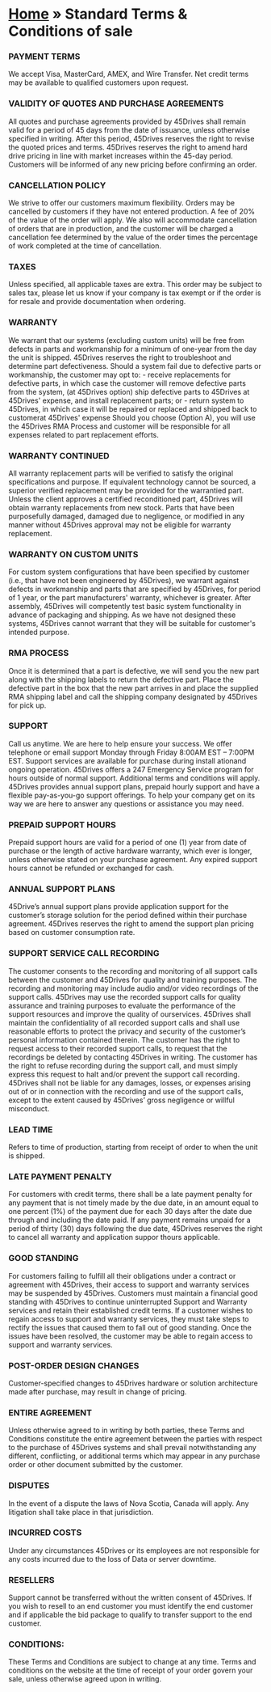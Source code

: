 [Home](https://www.45drives.com/) » Standard Terms & Conditions of sale
=======================================================================

### PAYMENT TERMS

We accept Visa, MasterCard, AMEX, and Wire Transfer. Net credit terms may be available to qualified customers upon request.

### VALIDITY OF QUOTES AND PURCHASE AGREEMENTS

All quotes and purchase agreements provided by 45Drives shall remain valid for a period of 45 days from the date of issuance, unless otherwise specified in writing. After this period, 45Drives reserves the right to revise the quoted prices and terms. 45Drives reserves the right to amend hard drive pricing in line with market increases within the 45-day period. Customers will be informed of any new pricing before confirming an order.

### CANCELLATION POLICY

We strive to offer our customers maximum flexibility. Orders may be cancelled by customers if they have not entered production. A fee of 20% of the value of the order will apply. We also will accommodate cancellation of orders that are in production, and the customer will be charged a cancellation fee determined by the value of the order times the percentage of work completed at the time of cancellation.

### TAXES

Unless specified, all applicable taxes are extra. This order may be subject to sales tax, please let us know if your company is tax exempt or if the order is for resale and provide documentation when ordering.

### WARRANTY

We warrant that our systems (excluding custom units) will be free from defects in parts and workmanship for a minimum of one-year from the day the unit is shipped. 45Drives reserves the right to troubleshoot and determine part defectiveness. Should a system fail due to defective parts or workmanship, the customer may opt to: - receive replacements for defective parts, in which case the customer will remove defective parts from the system, (at 45Drives option) ship defective parts to 45Drives at 45Drives' expense, and install replacement parts; or - return system to 45Drives, in which case it will be repaired or replaced and shipped back to customerat 45Drives' expense Should you choose (Option A), you will use the 45Drives RMA Process and customer will be responsible for all expenses related to part replacement efforts.

### WARRANTY CONTINUED

All warranty replacement parts will be verified to satisfy the original specifications and purpose. If equivalent technology cannot be sourced, a superior verified replacement may be provided for the warrantied part. Unless the client approves a certified reconditioned part, 45Drives will obtain warranty replacements from new stock. Parts that have been purposefully damaged, damaged due to negligence, or modified in any manner without 45Drives approval may not be eligible for warranty replacement.

### WARRANTY ON CUSTOM UNITS

For custom system configurations that have been specified by customer (i.e., that have not been engineered by 45Drives), we warrant against defects in workmanship and parts that are specified by 45Drives, for period of 1 year, or the part manufacturers' warranty, whichever is greater. After assembly, 45Drives will competently test basic system functionality in advance of packaging and shipping. As we have not designed these systems, 45Drives cannot warrant that they will be suitable for customer's intended purpose.

### RMA PROCESS

Once it is determined that a part is defective, we will send you the new part along with the shipping labels to return the defective part. Place the defective part in the box that the new part arrives in and place the supplied RMA shipping label and call the shipping company designated by 45Drives for pick up.

### SUPPORT

Call us anytime. We are here to help ensure your success. We offer telephone or email support Monday through Friday 8:00AM EST – 7:00PM EST. Support services are available for purchase during install ationand ongoing operation. 45Drives offers a 247 Emergency Service program for hours outside of normal support. Additional terms and conditions will apply. 45Drives provides annual support plans, prepaid hourly support and have a flexible pay-as-you-go support offerings. To help your company get on its way we are here to answer any questions or assistance you may need.

### PREPAID SUPPORT HOURS

Prepaid support hours are valid for a period of one (1) year from date of purchase or the length of active hardware warranty, which ever is longer, unless otherwise stated on your purchase agreement. Any expired support hours cannot be refunded or exchanged for cash.

### ANNUAL SUPPORT PLANS

45Drive’s annual support plans provide application support for the customer’s storage solution for the period defined within their purchase agreement. 45Drives reserves the right to amend the support plan pricing based on customer consumption rate.

### SUPPORT SERVICE CALL RECORDING

The customer consents to the recording and monitoring of all support calls between the customer and 45Drives for quality and training purposes. The recording and monitoring may include audio and/or video recordings of the support calls. 45Drives may use the recorded support calls for quality assurance and training purposes to evaluate the performance of the support resources and improve the quality of ourservices. 45Drives shall maintain the confidentiality of all recorded support calls and shall use reasonable efforts to protect the privacy and security of the customer’s personal information contained therein. The customer has the right to request access to their recorded support calls, to request that the recordings be deleted by contacting 45Drives in writing. The customer has the right to refuse recording during the support call, and must simply express this request to halt and/or prevent the support call recording. 45Drives shall not be liable for any damages, losses, or expenses arising out of or in connection with the recording and use of the support calls, except to the extent caused by 45Drives’ gross negligence or willful misconduct.

### LEAD TIME

Refers to time of production, starting from receipt of order to when the unit is shipped.

### LATE PAYMENT PENALTY

For customers with credit terms, there shall be a late payment penalty for any payment that is not timely made by the due date, in an amount equal to one percent (1%) of the payment due for each 30 days after the date due through and including the date paid. If any payment remains unpaid for a period of thirty (30) days following the due date, 45Drives reserves the right to cancel all warranty and application suppor thours applicable.

### GOOD STANDING

For customers failing to fulfill all their obligations under a contract or agreement with 45Drives, their access to support and warranty services may be suspended by 45Drives. Customers must maintain a financial good standing with 45Drives to continue uninterrupted Support and Warranty services and retain their established credit terms. If a customer wishes to regain access to support and warranty services, they must take steps to rectify the issues that caused them to fall out of good standing. Once the issues have been resolved, the customer may be able to regain access to support and warranty services.

### POST-ORDER DESIGN CHANGES

Customer-specified changes to 45Drives hardware or solution architecture made after purchase, may result in change of pricing.

### ENTIRE AGREEMENT

Unless otherwise agreed to in writing by both parties, these Terms and Conditions constitute the entire agreement between the parties with respect to the purchase of 45Drives systems and shall prevail notwithstanding any different, conflicting, or additional terms which may appear in any purchase order or other document submitted by the customer.

### DISPUTES

In the event of a dispute the laws of Nova Scotia, Canada will apply. Any litigation shall take place in that jurisdiction.

### INCURRED COSTS

Under any circumstances 45Drives or its employees are not responsible for any costs incurred due to the loss of Data or server downtime.

### RESELLERS

Support cannot be transferred without the written consent of 45Drives. If you wish to resell to an end customer you must identify the end customer and if applicable the bid package to qualify to transfer support to the end customer.

### CONDITIONS:

These Terms and Conditions are subject to change at any time. Terms and conditions on the website at the time of receipt of your order govern your sale, unless otherwise agreed upon in writing.